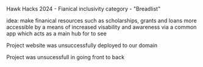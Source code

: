 Hawk Hacks 2024 - Fianical inclusivity category - "Breadlist"

idea: make finanical resources such as scholarships, grants and loans more accessible by a means of increased visability and awareness via a common app which acts as a main hub for to see 



Project website was unsuccessfully deployed to our domain 

Project was unsucessfull in going front to back 

